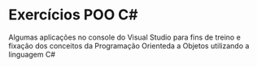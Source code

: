 # Exercícios POO C#
Algumas aplicações no console do Visual Studio para fins de treino e fixação dos conceitos da Programação Orienteda a Objetos utilizando a linguagem C#
